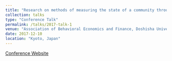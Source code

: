 ```yaml
---
title: "Research on methods of measuring the state of a community through questionnaire surveys"
collection: talks
type: "Conference Talk"
permalink: /talks/2017-talk-1
venue: "Association of Behavioral Economics and Finance, Doshisha University"
date: 2017-12-10
location: "Kyoto, Japan"
---
```


[Conference Website](http://www.abef.jp/conf/2017/)
